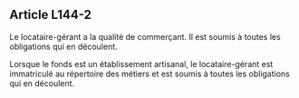 Article L144-2
----
Le locataire-gérant a la qualité de commerçant. Il est soumis à toutes les
obligations qui en découlent.

Lorsque le fonds est un établissement artisanal, le locataire-gérant est
immatriculé au répertoire des métiers et est soumis à toutes les obligations qui
en découlent.
